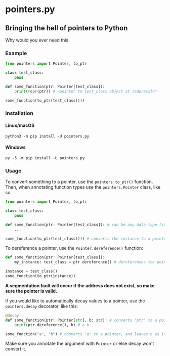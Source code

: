 # pointers.py

## Bringing the hell of pointers to Python

Why would you ever need this

### Example

```py
from pointers import Pointer, to_ptr

class test_class:
    pass

def some_function(ptr: Pointer[test_class]):
    print(repr(ptr)) # <pointer to test_class object at [address]>"

some_function(to_ptr(test_class()))
```

### Installation

#### Linux/macOS

```
python3 -m pip install -U pointers.py
```

#### Windows

```
py -3 -m pip install -U pointers.py
```

### Usage

To convert something to a pointer, use the `pointers.to_ptr()` function. Then, when annotating function types use the `pointers.Pointer` class, like so:

```py
from pointers import Pointer, to_ptr

class test_class:
    pass

def some_function(ptr: Pointer[test_class]): # can be any data type (str, tuple, etc)
    ...

some_function(to_ptr(test_class())) # converts the instance to a pointer object
```

To dereference a pointer, use the `Pointer.dereference()` function:

```py
def some_function(ptr: Pointer[test_class]):
    my_instance: test_class = ptr.dereference() # dereferences the pointer

instance = test_class()
some_function(to_ptr(instance))
```

**A segmentation fault will occur if the address does not exist, so make sure the pointer is valid.**

If you would like to automatically decay values to a pointer, use the `pointers.decay` decorator, like this:

```py
@decay
def some_function(ptr: Pointer[str], b: str): # converts "ptr" to a pointer since its hinted as Pointer[str]
    print(ptr.dereference(), b) # a b

some_function("a", "b") # converts "a" to a pointer, and leaves b as it is
```

Make sure you annotate the argument with `Pointer` or else decay won't convert it.
